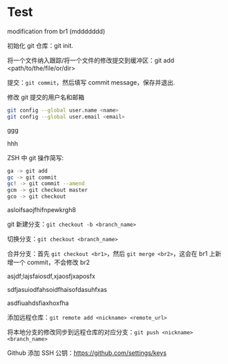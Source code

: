 # Test

modification from br1 (mddddddd)

初始化 git 仓库：git init.

将一个文件纳入跟踪/将一个文件的修改提交到缓冲区：git add <path/to/the/file/or/dir>

提交：`git commit`，然后填写 commit message，保存并退出.

修改 git 提交的用户名和邮箱

```bash
git config --global user.name <name>
git config --global user.email <email>
```

ggg

hhh

ZSH 中 git 操作简写:

```zsh
ga -> git add
gc -> git commit
gc! -> git commit --amend
gcm -> git checkout master
gco -> git checkout
```

asloifsaojfhifnpewkrgh8

git 新建分支：`git checkout -b <branch_name>`

切换分支：`git checkout <branch_name>`

合并分支：首先 `git checkout <br1>`，然后 `git merge <br2>`，这会在 br1 上新增一个 commit，不会修改 br2

asjdf;lajsfaiosdf,xjaosfjxaposfx

sdfjasuiodfahsoidfhaisofdasuhfxas

asdfiuahdsfiaxhoxfha

添加远程仓库：`git remote add <nickname> <remote_url>`

将本地分支的修改同步到远程仓库的对应分支：`git push <nickname> <branch_name>`

Github 添加 SSH 公钥：https://github.com/settings/keys
